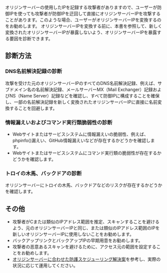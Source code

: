 [//]: # (chinagitpath:XXXXX)

オリジンサーバーの使用したIPを記録する攻撃者がありますので、ユーザーが防御IPを使っても攻撃者が防御IPを迂回して直接にオリジンサーバーIPを攻撃することがあります。このような場合、ユーザーがオリジンサーバーIPを変換するのをお勧めします。
オリジンサーバーIPを変換する前に、本書を参照して、新しく変換されたオリジンサーバーIPが暴露しないよう、オリジンサーバーIPを暴露する要因を診断できます。

## 診断方法
### DNS名前解決記録の診断
攻撃を受けた元のオリジンサーバーIPのすべてのDNS名前解決記録、例えば、サブドメイン名の名前解決記録、メールサーバーMX（Mail Exchanger）記録およびNS（Name Server）記録などを確認し、すべて防御IPに構成することを確保し、一部の名前解決記録を新しく変換されたオリジンサーバーIPに直接に名前変換することを回避します。

### 情報漏えいおよびコマンド実行類脆弱性の診断
- Webサイトまたはサービスシステムに情報漏えいの脆弱性、例えば、phpinfo()漏えい、GitHub情報漏えいなどが存在するかどうかを確認します。
- Webサイトまたはサービスシステムにコマンド実行類の脆弱性が存在するかどうかを確認します。

### トロイの木馬、バックドアの診断
オリジンサーバーにトロイの木馬、バックドアなどのリスクが存在するかどうかを確認します。

## その他
- 攻撃者がCまたは類似のIPアドレス範囲を推定、スキャンすることを避けるよう、元のオリジンサーバーIPと同じ、または類似のIPアドレス範囲のIPを新しいオリジンサーバーIPに使用しないことをお勧めします。
- バックアップリンクとバックアップIPの早期用意をお勧めします。
- 攻撃者の恶意あるスキャンを避けるために、アクセス元の範囲を設定することをお勧めします。
- [オリジンサーバーに合わせた防護スケジューリング解決案](https://cloud.tencent.com/document/product/1014/31125)を参考し、実際の状況に応じて運用してください。

